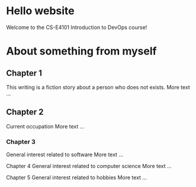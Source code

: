 # Hello website
Welcome to the CS-E4101 Introduction to DevOps course!
####
# About something from myself

## **Chapter 1**
This writing is a fiction story about a person who does not exists.
More text ...

## Chapter 2
Current occupation
More text ...

### Chapter 3
General interest related to software
More text ...

Chapter 4
General interest related to computer science
More text ...

Chapter 5
General interest related to hobbies
More text ...
